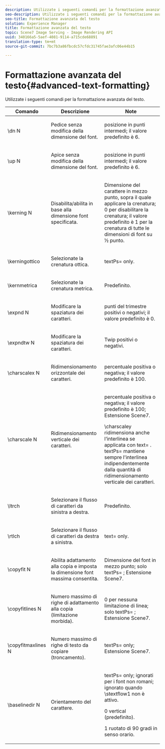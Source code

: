 ```yaml
---
description: Utilizzate i seguenti comandi per la formattazione avanzata del testo.
seo-description: Utilizzate i seguenti comandi per la formattazione avanzata del testo.
seo-title: Formattazione avanzata del testo
solution: Experience Manager
title: Formattazione avanzata del testo
topic: Scene7 Image Serving - Image Rendering API
uuid: 340166a5-5aef-4081-9114-a715cde68891
translation-type: tm+mt
source-git-commit: 7bc7b3a86fbcdc57cfdc31745fae3afc06e44b15

---
```



# Formattazione avanzata del testo{#advanced-text-formatting}

Utilizzate i seguenti comandi per la formattazione avanzata del testo.

<table id="table_43B2EB887C0F471BB60C23B570E7D3D2"> 
 <thead> 
  <tr> 
   <th class="entry"> Comando </th> 
   <th class="entry"> Descrizione </th> 
   <th class="entry"> Note </th> 
  </tr> 
 </thead>
 <tbody> 
  <tr> 
   <td> <span class="codeph"> \dn <span class="varname"> N </span></span> </td> 
   <td> <p>Pedice senza modifica della dimensione del font. </p> </td> 
   <td> <p>posizione in punti intermedi; il valore predefinito è 6. </p> </td> 
  </tr> 
  <tr> 
   <td> <span class="codeph"> \up <span class="varname"> N </span></span> </td> 
   <td> <p>Apice senza modifica della dimensione del font. </p> </td> 
   <td> <p>posizione in punti intermedi; il valore predefinito è 6. </p> </td> 
  </tr> 
  <tr> 
   <td> <span class="codeph"> \kerning <span class="varname"> N </span></span> </td> 
   <td> <p>Disabilita/abilita in base alla dimensione font specificata. </p> </td> 
   <td> <p>Dimensione del carattere in mezzo punto, sopra il quale applicare la crenatura; 0 per disabilitare la crenatura; il valore predefinito è 1 per la crenatura di tutte le dimensioni di font su ½ punto. </p> </td> 
  </tr> 
  <tr> 
   <td> <span class="codeph"> \kerningottico </span> </td> 
   <td> <p>Selezionate la crenatura ottica. </p> </td> 
   <td> <p> <span class="codeph"> textPs= </span> only. </p> </td> 
  </tr> 
  <tr> 
   <td> <span class="codeph"> \kernmetrica </span> </td> 
   <td> <p>Selezionate la crenatura metrica. </p> </td> 
   <td> <p>Predefinito. </p> </td> 
  </tr> 
  <tr> 
   <td> <span class="codeph"> \expnd <span class="varname"> N </span></span> </td> 
   <td> <p>Modificare la spaziatura dei caratteri. </p> </td> 
   <td> <p>punti del trimestre positivi o negativi; il valore predefinito è 0. </p> </td> 
  </tr> 
  <tr> 
   <td> <span class="codeph"> \expndtw <span class="varname"> N </span></span> </td> 
   <td> <p>Modificare la spaziatura dei caratteri. </p> </td> 
   <td> <p>Twip positivi o negativi. </p> </td> 
  </tr> 
  <tr> 
   <td> <span class="codeph"> \charscalex <span class="varname"> N </span></span> </td> 
   <td> <p>Ridimensionamento orizzontale dei caratteri. </p> </td> 
   <td> <p>percentuale positiva o negativa; il valore predefinito è 100. </p> </td> 
  </tr> 
  <tr> 
   <td> <span class="codeph"> \charscale <span class="varname"> N </span></span> </td> 
   <td> <p>Ridimensionamento verticale dei caratteri. </p> </td> 
   <td> <p>percentuale positiva o negativa; il valore predefinito è 100; Estensione Scene7. </p> <p> <span class="codeph"> \charscaley ridimensiona </span> anche l’interlinea se applicata con <span class="codeph"> text= </span>. <span class="codeph"> textPs= </span> mantiene sempre l'interlinea indipendentemente dalla quantità di ridimensionamento verticale dei caratteri. </p> </td> 
  </tr> 
  <tr> 
   <td> <span class="codeph"> \ltrch </span> </td> 
   <td> <p>Selezionare il flusso di caratteri da sinistra a destra. </p> </td> 
   <td> <p>Predefinito. </p> </td> 
  </tr> 
  <tr> 
   <td> <span class="codeph"> \rtlch </span> </td> 
   <td> <p>Selezionare il flusso di caratteri da destra a sinistra. </p> </td> 
   <td> <p> <span class="codeph"> text= </span> only. </p> </td> 
  </tr> 
  <tr> 
   <td> <span class="codeph"> \copyfit <span class="varname"> N </span></span> </td> 
   <td> <p>Abilita adattamento alla copia e imposta la dimensione font massima consentita. </p> </td> 
   <td> <p>Dimensione del font in mezzo punto; solo <span class="codeph"> textPs= </span> ; Estensione Scene7. </p> </td> 
  </tr> 
  <tr> 
   <td> <span class="codeph"> \copyfitlines <span class="varname"> N </span></span> </td> 
   <td> <p>Numero massimo di righe di adattamento alla copia (limitazione morbida). </p> </td> 
   <td> <p>0 per nessuna limitazione di linea; solo <span class="codeph"> textPs= </span> ; Estensione Scene7. </p> </td> 
  </tr> 
  <tr> 
   <td> <span class="codeph"> \copyfitmaxlines <span class="varname"> N </span></span> </td> 
   <td> <p>Numero massimo di righe di testo da copiare (troncamento). </p> </td> 
   <td> <p> <span class="codeph"> textPs= </span> only; Estensione Scene7. </p> </td> 
  </tr> 
  <tr> 
   <td> <span class="codeph"> \baselinedir <span class="varname"> N </span></span> </td> 
   <td> <p>Orientamento del carattere. </p> </td> 
   <td> <p> <span class="codeph"> textPs= </span> only; ignorati per i font non romani; ignorato quando <span class="codeph"> \stextflow1 non </span> è attivo. </p> <p>0 vertical (predefinito). </p> <p>1 ruotato di 90 gradi in senso orario. </p> </td> 
  </tr> 
 </tbody> 
</table>

